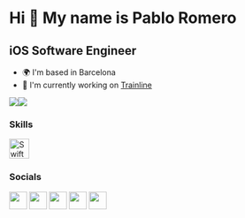 Hi 👋 My name is Pablo Romero 
==============================

iOS Software Engineer 
---------------------  

* 🌍  I'm based in Barcelona 
* 🚀  I'm currently working on [Trainline](http://trainline.com)

<a href="https://www.twitter.com/microeditionbiz" target="_blank" rel="noreferrer"><img src="https://img.shields.io/twitter/follow/microeditionbiz?logo=twitter&style=for-the-badge&color=0891b2&labelColor=1c1917" /></a><a href="https://www.github.com/microeditionbiz" target="_blank" rel="noreferrer"><img src="https://img.shields.io/github/followers/microeditionbiz?logo=github&style=for-the-badge&color=0891b2&labelColor=1c1917" /></a>

### Skills  

<p align="left"> <a href="https://developer.apple.com/swift/" target="_blank" rel="noreferrer"><img src="https://raw.githubusercontent.com/danielcranney/readme-generator/main/public/icons/skills/swift-colored.svg" width="36" height="36" alt="Swift" /></a> </p> 

### Socials  

<p align="left"> <a href="https://www.github.com/microeditionbiz" target="_blank" rel="noreferrer"><img src="https://raw.githubusercontent.com/danielcranney/readme-generator/main/public/icons/socials/github.svg" width="32" height="32" /></a> <a href="https://www.linkedin.com/in/promero" target="_blank" rel="noreferrer"><img src="https://raw.githubusercontent.com/danielcranney/readme-generator/main/public/icons/socials/linkedin.svg" width="32" height="32" /></a> <a href="http://www.medium.com/microeditionbiz" target="_blank" rel="noreferrer"><img src="https://raw.githubusercontent.com/danielcranney/readme-generator/main/public/icons/socials/medium.svg" width="32" height="32" /></a> <a href="https://www.stackoverflow.com/users/3975197/pablo-romero" target="_blank" rel="noreferrer"><img src="https://raw.githubusercontent.com/danielcranney/readme-generator/main/public/icons/socials/stackoverflow.svg" width="32" height="32" /></a> <a href="https://www.twitter.com/microeditionbiz" target="_blank" rel="noreferrer"><img src="https://raw.githubusercontent.com/danielcranney/readme-generator/main/public/icons/socials/twitter.svg" width="32" height="32" /></a></p>
